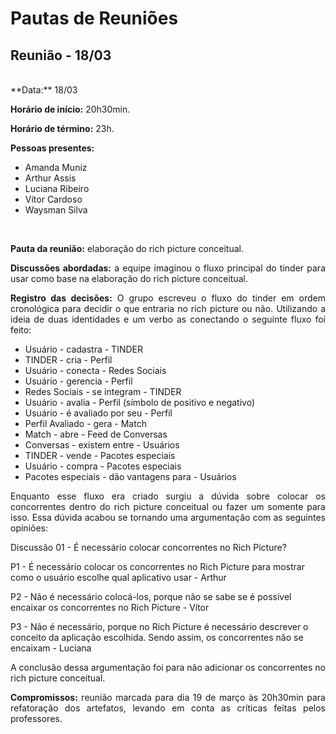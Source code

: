 # **Pautas de Reuniões**

## **Reunião - 18/03**

<br>
**Data:** 18/03

**Horário de início:** 20h30min.

**Horário de término:** 23h.

**Pessoas presentes:**

- Amanda Muniz
- Arthur Assis
- Luciana Ribeiro
- Vítor Cardoso
- Waysman Silva
</br>

**Pauta da reunião:** elaboração do rich picture conceitual.

<p align="justify">
<b>Discussões abordadas:</b> a equipe imaginou o fluxo principal do tinder para usar como base na elaboração do rich picture conceitual.
</p>

<p align="justify">
<b>Registro das decisões:</b> O grupo escreveu o fluxo do tinder em ordem cronológica para decidir o que entraria no rich picture ou não. Utilizando a ideia de duas identidades e um verbo as conectando o seguinte fluxo foi feito:
</p>

- Usuário - cadastra - TINDER
- TINDER - cria - Perfil
- Usuário - conecta - Redes Sociais
- Usuário - gerencia - Perfil
- Redes Sociais - se integram - TINDER
- Usuário - avalia - Perfil (símbolo de positivo e negativo)
- Usuário - é avaliado por seu - Perfil
- Perfil Avaliado - gera - Match
- Match - abre - Feed de Conversas
- Conversas - existem entre - Usuários
- TINDER - vende - Pacotes especiais
- Usuário - compra - Pacotes especiais
- Pacotes especiais - dão vantagens para - Usuários

<p align="justify">
Enquanto esse fluxo era criado surgiu a dúvida sobre colocar os concorrentes dentro do rich picture conceitual ou fazer um somente para isso. Essa dúvida acabou se tornando uma argumentação com as seguintes opiniões:
</p>

Discussão 01 -  É necessário colocar concorrentes no Rich Picture?

P1 - É necessário colocar os concorrentes no Rich Picture para mostrar como o usuário escolhe qual aplicativo usar - Arthur

P2 - Não é necessário colocá-los, porque não se sabe se é possível encaixar os concorrentes no Rich Picture - Vítor

P3 - Não é necessário, porque no Rich Picture é necessário descrever o conceito da aplicação escolhida. Sendo assim, os concorrentes não se encaixam - Luciana

A conclusão dessa argumentação foi para não adicionar os concorrentes no rich picture conceitual.

<p align="justify">
<b>Compromissos:</b> reunião marcada para dia 19 de março às 20h30min para refatoração dos artefatos, levando em conta as críticas feitas pelos professores.
</p>
